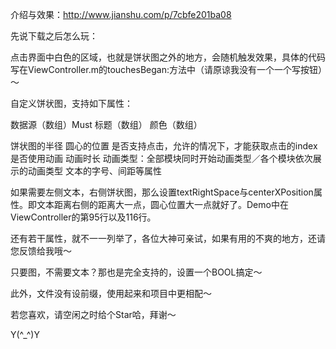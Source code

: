 
介绍与效果：http://www.jianshu.com/p/7cbfe201ba08

先说下载之后怎么玩：

点击界面中白色的区域，也就是饼状图之外的地方，会随机触发效果，具体的代码写在ViewController.m的touchesBegan:方法中（请原谅我没有一个一个写按钮）～


自定义饼状图，支持如下属性：

数据源（数组）Must
标题（数组）
颜色（数组）

饼状图的半径
圆心的位置
是否支持点击，允许的情况下，才能获取点击的index
是否使用动画
动画时长
动画类型：全部模块同时开始动画类型／各个模块依次展示的动画类型
文本的字号、间距等属性

如果需要左侧文本，右侧饼状图，那么设置textRightSpace与centerXPosition属性。即文本距离右侧的距离大一点，圆心位置大一点就好了。Demo中在ViewController的第95行以及116行。

还有若干属性，就不一一列举了，各位大神可亲试，如果有用的不爽的地方，还请您反馈给我哦～

只要图，不需要文本？那也是完全支持的，设置一个BOOL搞定～

此外，文件没有设前缀，使用起来和项目中更相配～

若您喜欢，请空闲之时给个Star哈，拜谢～

Y(^_^)Y

